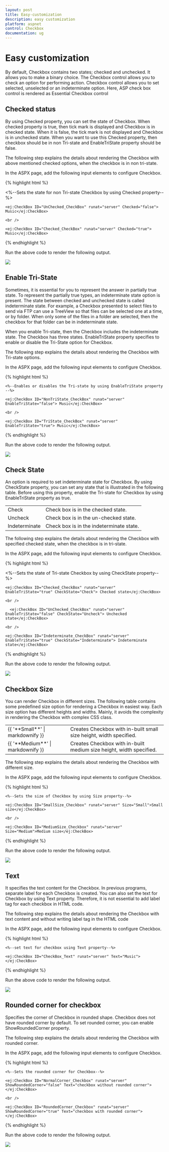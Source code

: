 ```yaml
---
layout: post
title: Easy-customization
description: easy customization
platform: aspnet
control: Checkbox
documentation: ug
---
```


# Easy customization

By default, Checkbox contains two states; checked and unchecked. It allows you to make a binary choice. The Checkbox control allows you to check an option for performing action. Checkbox control allows you to set selected, unselected or an indeterminate option. Here, ASP check box control is rendered as Essential Checkbox control

## Checked status

By using Checked property, you can set the state of Checkbox. When checked property is true, then tick mark is displayed and Checkbox is in checked state. When it is false, the tick mark is not displayed and Checkbox is in unchecked state. When you want to use this Checked property, then checkbox should be in non Tri-state and EnableTriState property should be false.

The following step explains the details about rendering the Checkbox with above mentioned checked options, when the checkbox is in non tri-state.

In the ASPX page, add the following input elements to configure Checkbox.



{% highlight html %}

  <%--Sets the state for non Tri-state Checkbox by using Checked property--%>

    <ej:CheckBox ID="UnChecked_CheckBox" runat="server" Checked="false"> Music</ej:CheckBox>

    <br />

    <ej:CheckBox ID="Checked_CheckBox" runat="server" Checked="true"> Music</ej:CheckBox>



{% endhighlight %}



Run the above code to render the following output.



![](Easy-customization_images/Easy-customization_img1.png)



## Enable Tri-State

Sometimes, it is essential for you to represent the answer in partially true state. To represent the partially true types, an indeterminate state option is present. The state between checked and unchecked state is called indeterminate state. For example, a Checkbox presented to select files to send via FTP can use a TreeView so that files can be selected one at a time, or by folder. When only some of the files in a folder are selected, then the checkbox for that folder can be in indeterminate state.

When you enable Tri-state, then the Checkbox includes the indeterminate state. The Checkbox has three states. EnableTriState property specifies to enable or disable the Tri-State option for Checkbox. 

The following step explains the details about rendering the Checkbox with Tri-state options.

In the ASPX page, add the following input elements to configure Checkbox.

{% highlight html %}

	<%--Enables or disables the Tri-state by using EnableTriState property --%>

    <ej:CheckBox ID="NonTriState_CheckBox" runat="server" EnableTriState="false"> Music</ej:CheckBox>

    <br />

    <ej:CheckBox ID="TriState_CheckBox" runat="server" EnableTriState="true"> Music</ej:CheckBox>



{% endhighlight %}



Run the above code to render the following output.

![](Easy-customization_images/Easy-customization_img2.png)



## Check State

An option is required to set indeterminate state for Checkbox. By using CheckState property, you can set any state that is illustrated in the following table. Before using this property, enable the Tri-state for Checkbox by using EnableTriState property as true.

<table>
<tr>
<td>
Check</td><td>
Check box is in the checked state.</td></tr>
<tr>
<td>
Uncheck</td><td>
Check box is in the un-checked state.</td></tr>
<tr>
<td>
Indeterminate</td><td>
Check box is in the indeterminate state.</td></tr>
</table>


The following step explains the details about rendering the Checkbox with specified checked state, when the checkbox is in tri-state.

In the ASPX page, add the following input elements to configure Checkbox.

{% highlight html %}

<%--Sets the state of Tri-state Checkbox by using CheckState property--%>



    <ej:CheckBox ID="Checked_CheckBox" runat="server" EnableTriState="true" CheckState="Check"> Checked state</ej:CheckBox>

    <br />

      <ej:CheckBox ID="UnChecked_CheckBox" runat="server" EnableTriState="false" CheckState="Uncheck"> Unchecked state</ej:CheckBox>

    <br />

    <ej:CheckBox ID="Indeterminate_CheckBox" runat="server" EnableTriState="true" CheckState="Indeterminate"> Indeterminate state</ej:CheckBox>



{% endhighlight %}



Run the above code to render the following output.

![](Easy-customization_images/Easy-customization_img3.png)



## Checkbox Size

You can render Checkbox in different sizes. The following table contains some predefined size option for rendering a Checkbox in easiest way. Each size option has different heights and widths. Mainly, it avoids the complexity in rendering the Checkbox with complex CSS class. 

<table>
	<tr>
		<td>{{ '**Small**' | markdownify }}</td>
		<td>Creates Checkbox with in-built small size height, width specified.</td>
	</tr>
	<tr>
		<td>{{ '**Medium**' | markdownify }}</td>
		<td>Creates Checkbox with in-built medium size height, width specified.</td>
	</tr>
</table>


The following step explains the details about rendering the Checkbox with different size.

In the ASPX page, add the following input elements to configure Checkbox.

{% highlight html %}

    <%--Sets the size of Checkbox by using Size property--%>

    <ej:CheckBox ID="SmallSize_Checkbox" runat="server" Size="Small">Small size</ej:CheckBox>

    <br />

    <ej:CheckBox ID="MediumSize_Checkbox" runat="server" Size="Medium">Medium size</ej:CheckBox>

{% endhighlight %}



Run the above code to render the following output.


![](Easy-customization_images/Easy-customization_img4.png)



## Text

It specifies the text content for the Checkbox. In previous programs, separate label for each Checkbox is created. You can also set the text for Checkbox by using Text property. Therefore, it is not essential to add label tag for each checkbox in HTML code.

The following step explains the details about rendering the Checkbox with text content and without writing label tag in the HTML code

In the ASPX page, add the following input elements to configure Checkbox.

{% highlight html %}

	<%--set text for checkbox using Text property--%>

    <ej:CheckBox ID="CheckBox_Text" runat="server" Text="Music"> </ej:CheckBox>

{% endhighlight %}



Run the above code to render the following output.

![](Easy-customization_images/Easy-customization_img5.png)



## Rounded corner for checkbox

Specifies the corner of Checkbox in rounded shape. Checkbox does not have rounded corner by default. To set rounded corner, you can enable ShowRoundedCorner property.

The following step explains the details about rendering the Checkbox with rounded corner.

In the ASPX page, add the following input elements to configure Checkbox.

{% highlight html %}

	<%--Sets the rounded corner for Checkbox--%>

    <ej:CheckBox ID="NormalCorner_Checkbox" runat="server" ShowRoundedCorner="false" Text="checkbox without rounded corner"> </ej:CheckBox>

    <br />

    <ej:CheckBox ID="RoundedCorner_Checkbox" runat="server" ShowRoundedCorner="true" Text="checkbox with rounded corner"></ej:CheckBox>

{% endhighlight %}


Run the above code to render the following output.

![](Easy-customization_images/Easy-customization_img6.png)



